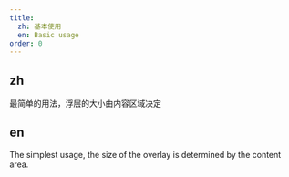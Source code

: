 ```yaml
---
title:
  zh: 基本使用
  en: Basic usage
order: 0
---
```


## zh

最简单的用法，浮层的大小由内容区域决定

## en

The simplest usage, the size of the overlay is determined by the content area.
